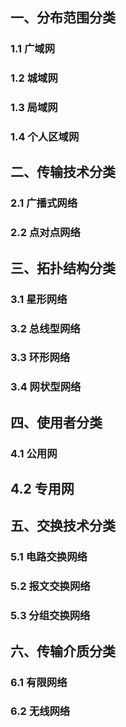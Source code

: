 ## 一、分布范围分类

### 1.1 广域网

### 1.2 城域网

### 1.3 局域网

### 1.4 个人区域网

## 二、传输技术分类

### 2.1 广播式网络

### 2.2 点对点网络

## 三、拓扑结构分类

### 3.1 星形网络

### 3.2 总线型网络

### 3.3 环形网络

### 3.4 网状型网络 

## 四、使用者分类

### 4.1 公用网

## 4.2 专用网

## 五、交换技术分类

### 5.1 电路交换网络

### 5.2 报文交换网络

### 5.3 分组交换网络

## 六、传输介质分类

### 6.1 有限网络

### 6.2 无线网络  


